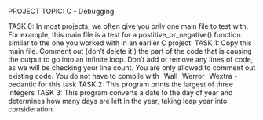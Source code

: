 PROJECT TOPIC: C - Debugging

TASK 0:
In most projects, we often give you only one main file to test with. For example, this main file is a test for a postitive_or_negative() function similar to the one you worked with in an earlier C project:
TASK 1:
Copy this main file. Comment out (don’t delete it!) the part of the code that is causing the output to go into an infinite loop.
Don’t add or remove any lines of code, as we will be checking your line count. You are only allowed to comment out existing code.
You do not have to compile with -Wall -Werror -Wextra -pedantic for this task
TASK 2:
This program prints the largest of three integers
TASK 3:
This program converts a date to the day of year and determines how many days are left in the year, taking leap year into consideration.

